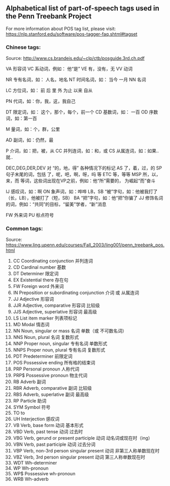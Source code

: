 ## Alphabetical list of part-of-speech tags used in the Penn Treebank Project

For more information about POS tag list, please visit: https://nlp.stanford.edu/software/pos-tagger-faq.shtml#tagset

### Chinese tags:

Source: http://www.cs.brandeis.edu/~clp/ctb/posguide.3rd.ch.pdf


VA 形容词
VC 系动词，例如： 他“是”
VE 有，没有，无
VV 动词

NR 专有名词，如： 人名，地名
NT 时间名词，如： 当今 一月
NN 名词

LC 方位词，如： 前 后 里 外 为止 以来 自从

PN 代词，如：你，我，这，我自己

DT 限定词，如： 这个，那个，每个，前一个
CD 基数词，如： 一百
OD 序数词，如：第一百

M 量词，如：个，群，公里

AD 副词，如：仍然，最

P 介词，如：把，被，从
CC 并列连词，如：和，或
CS 从属连词，如：如果..就..


DEC,DEG,DER,DEV 对 “的，地，得” 各种情况下的标记
AS 了，着，过，的
SP 句子末尾的词，包括 了，呢，吧，啊，呀，吗 等
ETC 等，等等
MSP 所，以，来，而 等词，这些词出现在VP之前，例如：他“所”需要的， 为崛起“而”奋斗

IJ 感叹词，如：啊
ON 象声词，如：哗哗
LB，SB “被”字句，如：他被我打了（长，LB），他被打了（短，SB）
BA “把”字句，如：他“把”你骗了
JJ 修饰名词的词，例如：“共同”的目标，“留美”学者，“新”消息

FW 外来词
PU 标点符号 

 
### Common tags:

Source: https://www.ling.upenn.edu/courses/Fall_2003/ling001/penn_treebank_pos.html

1.	CC	Coordinating conjunction 并列连词
2.	CD	Cardinal number 基数
3.	DT	Determiner 限定词
4.	EX	Existential there 存在句
5.	FW	Foreign word 外来词
6.	IN	Preposition or subordinating conjunction 介词 或 从属连词
7.	JJ	Adjective 形容词
8.	JJR	Adjective, comparative 形容词 比较级
9.	JJS	Adjective, superlative 形容词 最高级
10.	LS	List item marker 列表项标记
11.	MD	Modal 情态词
12.	NN	Noun, singular or mass  名词 单数（或 不可数名词）
13.	NNS	Noun, plural 名词 复数形式
14.	NNP	Proper noun, singular  专有名词 单数形式
15.	NNPS	Proper noun, plural 专有名词 复数形式
16.	PDT	Predeterminer 前限定词
17.	POS	Possessive ending 所有格的结束词
18.	PRP	Personal pronoun 人称代词
19.	PRP$	Possessive pronoun 物主代词
20.	RB	Adverb 副词
21.	RBR	Adverb, comparative 副词 比较级
22.	RBS	Adverb, superlative 副词 最高级
23.	RP	Particle 助词
24.	SYM	Symbol 符号
25.	TO	to
26.	UH	Interjection 感叹词
27.	VB	Verb, base form 动词 基本形式
28.	VBD	Verb, past tense 动词 过去时
29.	VBG	Verb, gerund or present participle 动词 动名词或现在时（ing）
30.	VBN	Verb, past participle 动词 过去分词
31.	VBP	Verb, non-3rd person singular present 动词 非第三人称单数现在时
32.	VBZ	Verb, 3rd person singular present 动词 第三人称单数现在时
33.	WDT	Wh-determiner
34.	WP	Wh-pronoun
35.	WP$	Possessive wh-pronoun
36.	WRB	Wh-adverb
